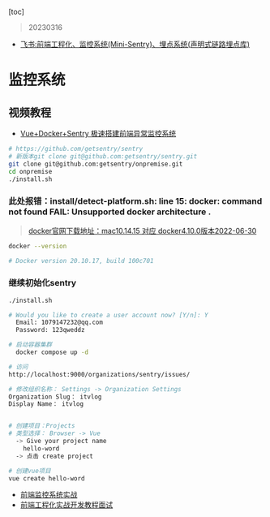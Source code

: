 [toc]

> 20230316
* [飞书:前端工程化、监控系统(Mini-Sentry)、埋点系统(声明式链路埋点库)](https://vt7y72vnyl.feishu.cn/wiki/wikcnVEOAR4mUUTwI3VFvI2IdSb)
# 监控系统
## 视频教程
* [Vue+Docker+Sentry 极速搭建前端异常监控系统](https://www.bilibili.com/video/BV1UZ4y1p7MF/?spm_id_from=333.999.0.0&vd_source=c4fe7507ea85461391fe91772b3fbe6f)
```sh
# https://github.com/getsentry/sentry
# 新版本git clone git@github.com:getsentry/sentry.git
git clone git@github.com:getsentry/onpremise.git
cd onpremise
./install.sh
```
### 此处报错：install/detect-platform.sh: line 15: docker: command not found FAIL: Unsupported docker architecture .
> [docker官网下载地址：mac10.14.15 对应 docker4.10.0版本2022-06-30](https://docs.docker.com/desktop/release-notes/)
```sh
docker --version

# Docker version 20.10.17, build 100c701


```
### 继续初始化sentry
```sh
./install.sh

# Would you like to create a user account now? [Y/n]: Y
  Email: 1079147232@qq.com
  Password: 123qweddz

# 启动容器集群
  docker compose up -d

# 访问
http://localhost:9000/organizations/sentry/issues/

# 修改组织名称： Settings -> Organization Settings
Organization Slug： itvlog
Display Name： itvlog


# 创建项目：Projects
# 类型选择： Browser -> Vue 
  -> Give your project name
    hello-word
  -> 点击 create project

# 创建vue项目
vue create hello-word


```



<!-- > [MAC系统安装docker报错 --- 解决sudo docker报错command not found](https://blog.csdn.net/MYNAH_Li/article/details/112760415)
```
brew cask install docker
```
### 此处报错：Running Homebrew as root is extremely dangerous and no longer supported. As Homebrew does not drop privileges on installation you would be giving all build scripts full access to your system.
> [完美解决Error: Running Homebrew as root is extremely dangerous and no longer supported.](https://blog.csdn.net/meifannao789456/article/details/105083605)
```
$ sudo chown -R `whoami` /usr/local/Homebrew/
$ sudo chown -R $(whoami) $(brew --prefix)/*
$ sudo mkdir /usr/local/Frameworks
$ sudo chown -R `whoami` /usr/local/Frameworks/
```
### 此处报错：Running Homebrew as root is extremely dangerous and no longer supported. As Homebrew does not drop privileges on installation you would be giving all build scripts full access to your system.
> [brew 安装报错 Running Homebrew as root is extremely dangerous and no longer supported.](https://www.jianshu.com/p/147ea2c5f9e1)
```
mkdir homebrew && curl -L https://github.com/Homebrew/brew/tarball/master | tar xz --strip 1 -C homebrew

brew install docker --cask
``` -->



* [前端监控系统实战](https://www.bilibili.com/video/BV11L4y1L7BY?p=1&vd_source=c4fe7507ea85461391fe91772b3fbe6f)
* [前端工程化实战开发教程面试](https://www.bilibili.com/video/BV1me4y1q7Ep?p=5&vd_source=c4fe7507ea85461391fe91772b3fbe6f)
